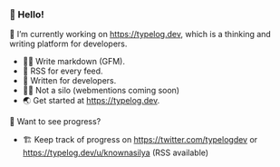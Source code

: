 ### 👋 Hello!


🔭 I’m currently working on https://typelog.dev, which is a thinking and writing platform for developers.

- ✍🏼 Write markdown (GFM).
- 📶 RSS for every feed.
- 🐹 Written for developers. 
- 🧑‍🌾 Not a silo (webmentions coming soon)
- 🌏 Get started at https://typelog.dev. 

🚧 Want to see progress?
- 🏗️ Keep track of progress on https://twitter.com/typelogdev or https://typelog.dev/u/knownasilya (RSS available)
